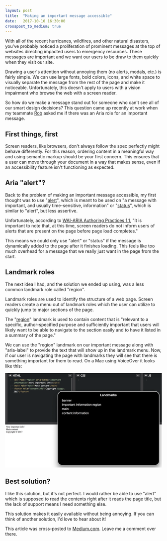 ```yaml
---
layout: post
title:  "Making an important message accessible"
date:   2017-10-10 16:30:00
crosspost_to_medium: true
---
```


With all of the recent hurricanes, wildfires, and other natural disasters, you've probably noticed a proliferation of prominent messages at the top of websites directing impacted users to emergency resources. These messages are important and we want our users to be draw to them quickly when they visit our site.

Drawing a user's attention without annoying them (no alerts, modals, etc.) is fairly simple. We can use large fonts, bold colors, icons, and white space to visually separate the message from the rest of the page and make it noticeable. Unfortunately, this doesn't apply to users with a vision impairment who browse the web with a screen reader.

So how do we make a message stand out for someone who can't see all of our smart design decisions? This question came up recently at work when my teammate [Rob](https://medium.com/@roblcopeland) asked me if there was an Aria role for an important message.

## First things, first
Screen readers, like browsers, don't always follow the spec perfectly might behave differently. For this reason, ordering content in a meaningful way and using semantic markup should be your first concern. This ensures that a user can move through your document in a way that makes sense, even if an accessibility feature isn't functioning as expected.

## Aria "alert"?

Back to the problem of making an important message accessible, my first thought was to use "[alert](https://www.w3.org/TR/wai-aria/roles#alert)", which is meant to be used on "a message with important, and usually time-sensitive, information" or "[status](https://www.w3.org/TR/wai-aria/roles#status)", which is similar to "alert", but less assertive.

Unfortunately, according to [WAI-ARIA Authoring Practices 1.1](https://www.w3.org/TR/wai-aria-practices/), "It is important to note that, at this time, screen readers do not inform users of alerts that are present on the page before page load completes."

This means we could only use "alert" or "status" if the message is dynamically added to the page after it finishes loading. This feels like too much overhead for a message that we really just want in the page from the start.

## Landmark roles

The next idea I had, and the solution we ended up using, was a less common landmark role called  "region".

Landmark roles are used to identify the structure of a web page. Screen readers create a menu out of landmark roles which the user can utilize to quickly jump to major sections of the page.

The "[region](https://www.w3.org/TR/wai-aria-practices/examples/landmarks/region.html)" landmark is used to contain content that is "relevant to a specific, author-specified purpose and sufficiently important that users will likely want to be able to navigate to the section easily and to have it listed in a summary of the page."

We can use the "region" landmark on our important message along with "aria-label" to provide the text that will show up in the landmark menu. Now, if our user is navigating the page with landmarks they will see that there is something important for them to read. On a Mac using VoiceOver it looks like this:

<img src="/img/posts/landmark.png" alt="A screenshot of the landmark navigation menu on a Mac using VoiceOver">

## Best solution?

I like this solution, but it's not perfect. I would rather be able to use "alert" which is supposed to read the contents right after it reads the page title, but the lack of support means I need something else.

This solution makes it easily available without being annoying. If you can think of another solution, I'd love to hear about it!

This article was cross-posted to [Medium.com](https://medium.com/@yodasw16/making-an-important-message-accessible-f21b45e6c7e8). Leave me a comment over there.

